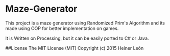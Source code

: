 # Maze-Generator
This project is a maze generator using Randomized Prim's Algorithm and its made using OOP for better implementation on games.

It is Written on Processing, but it can be easily ported to C# or Java.

##License
The MIT License (MIT)
Copyright (c) 2015 Heiner León